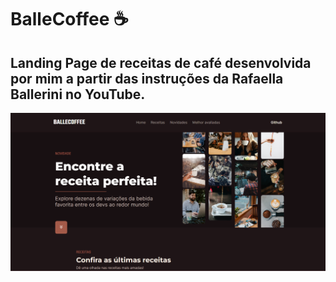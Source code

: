# BalleCoffee ☕
## Landing Page de receitas de café desenvolvida por mim a partir das instruções da Rafaella Ballerini no YouTube.

![Home page](assets/ballecoffee-landing-page.png)
